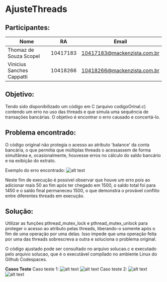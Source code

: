 # AjusteThreads

## Participantes:

|Nome|RA|Email|
|---|---|---|
Thomaz de Souza Scopel | 10417183 | 10417183@mackenzista.com.br
Vinicius Sanches Cappatti | 10418266 |10418266@mackenzista.com.br

## Objetivo:

Tendo sido disponibilizado um código em C (arquivo codigoOrinal.c) contendo um erro no uso das threads e que simula uma sequência de transações bancárias. O objetivo é encontrar o erro causado e concertá-lo.

## Problema encontrado:

O código original não protegia o acesso ao atributo 'balance' da conta bancária, o que permitia que múltiplas threads o acessassem de forma simultânea e, ocasionalmente, houvesse erros no cálculo do saldo bancário e na exibição do extrato.

Exemplo do erro encontrado:
![alt text](image.png)

Neste fim de execução é possivel observar que houve um erro pois ao adicionar mais 50 ao fim após ter chegado em 1500, o saldo total foi para 1450 e o saldo final permaneceu 1500, o que demonstra o provável conflito entre diferentes threads em execução.

## Solução:

Utilizar as funções pthread_mutex_lock e pthread_mutex_unlock para proteger o acesso ao atributo pelas threads, liberando-o somente após o fim de uma operação por uma delas. Isso impede que uma operação feita por uma das threads sobrescreva a outra e soluciona o problema original.

O código ajustado pode ser consultado no arquivo solucao.c e executado pelo arquivo solucao, que é o executável compilado no ambiente Linux do Github Codespaces.

**Casos Teste**
Caso teste 1:
![alt text](image-1.png)
![alt text](image-2.png)
Caso teste 2:
![alt text](image-3.png)
![alt text](image-4.png)